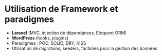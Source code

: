 # Utilisation de Framework et paradigmes

- **Laravel** (MVC, injection de dépendances, Eloquent ORM)
- **WordPress** (hooks, plugins)
- Paradigmes : POO, SOLID, DRY, KISS
- Utilisation de migrations, seeders, factories pour la gestion des données
